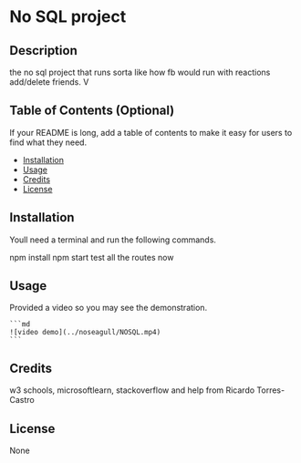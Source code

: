# No SQL project

## Description

the no sql project that runs sorta like how fb would run with reactions add/delete friends. V

## Table of Contents (Optional)

If your README is long, add a table of contents to make it easy for users to find what they need.

- [Installation](#installation)
- [Usage](#usage)
- [Credits](#credits)
- [License](#license)

## Installation

Youll need a terminal and run the following commands. 

 npm install
 npm start
 test all the routes now

## Usage

Provided a video so you may see the demonstration. 

    ```md
    ![video demo](../noseagull/NOSQL.mp4)
    ```

## Credits

w3 schools, microsoftlearn, stackoverflow and help from Ricardo Torres-Castro

## License

None

